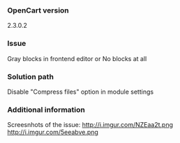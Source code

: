 ### OpenCart version
2.3.0.2
### Issue
Gray blocks in frontend editor
or
No blocks at all
### Solution path
Disable "Compress files" option in module settings
### Additional information
Screesnhots of the issue:
http://i.imgur.com/NZEaa2t.png
http://i.imgur.com/5eeabve.png
